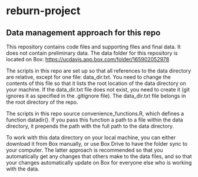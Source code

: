 # reburn-project
## Data management approach for this repo
This repository contains code files and supporting files and final data. It does not contain preliminary data. The data folder for this repository is located on Box: https://ucdavis.app.box.com/folder/165902052978

The scripts in this repo are set up so that all references to the data directory are relative, except for one file: data_dir.txt. You need to change the contents of this file so that it lists the root location of the data directory on your machine. If the data_dir.txt file does not exist, you need to create it (git ignores it as specified in the .gitignore file). The data_dir.txt file belongs in the root directory of the repo.

The scripts in this repo source convenience_functions.R, which defines a function datadir(). If you pass this function a path to a file within the data directory, it prepends the path with the full path to the data directory. 

To work with this data directory on your local machine, you can either download it from Box manually, or use Box Drive to have the folder sync to your computer. The latter approach is recommended so that you automatically get any changes that others make to the data files, and so that your changes automatically update on Box for everyone else who is working with the data.
